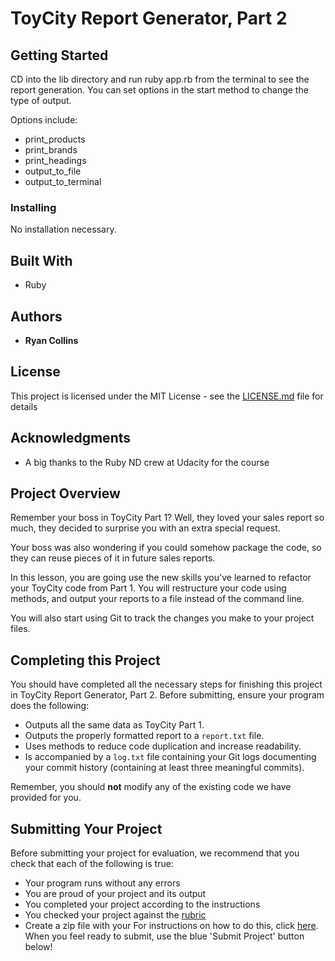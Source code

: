 # ToyCity Report Generator, Part 2

## Getting Started

CD into the lib directory and run ruby app.rb from the terminal to see the report generation.
You can set options in the start method to change the type of output.


Options include:
* print_products
* print_brands
* print_headings
* output_to_file
* output_to_terminal

### Installing

No installation necessary.


## Built With

* Ruby

## Authors

* **Ryan Collins**

## License

This project is licensed under the MIT License - see the [LICENSE.md](LICENSE.md) file for details

## Acknowledgments

* A big thanks to the Ruby ND crew at Udacity for the course

## Project Overview

Remember your boss in ToyCity Part 1? Well, they loved your sales report so much, they decided to surprise you with an extra special request.

Your boss was also wondering if you could somehow package the code, so they can reuse pieces of it in future sales reports.

In this lesson, you are going use the new skills you've learned to refactor your ToyCity code from Part 1. You will restructure your code using methods, and output your reports to a file instead of the command line.

You will also start using Git to track the changes you make to your project files.

## Completing this Project

You should have completed all the necessary steps for finishing this project in ToyCity Report Generator, Part 2. Before submitting, ensure your program does the following:

* Outputs all the same data as ToyCity Part 1.
* Outputs the properly formatted report to a `report.txt` file.
* Uses methods to reduce code duplication and increase readability.
* Is accompanied by a `log.txt` file containing your Git logs documenting your commit history (containing at least three meaningful commits).

Remember, you should **not** modify any of the existing code we have provided for you.

## Submitting Your Project

Before submitting your project for evaluation, we recommend that you check that each of the following is true:

* Your program runs without any errors
* You are proud of your project and its output
* You completed your project according to the instructions
* You checked your project against the [rubric](https://docs.google.com/document/d/1TgOs3jLJp8TUP6ZIrujV4FkHFOvnek1T_OUz0-yW6jA/pub)
* Create a zip file with your  For instructions on how to do this, click [here](https://docs.google.com/document/d/1jPCDXBuD4xV8PsGLa5K9Fpn_9lSCTrXeOWcUKQGnATU/pub?embedded=true). When you feel ready to submit, use the blue 'Submit Project' button below!
